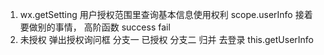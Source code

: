 1. wx.getSetting 
  用户授权范围里查询基本信息使用权利 scope.userInfo
  接着要做别的事情， 高阶函数
  success  fail 
2. 未授权 弹出授权询问框 分支一
  已授权  分支二
    归并 去登录 this.getUserInfo